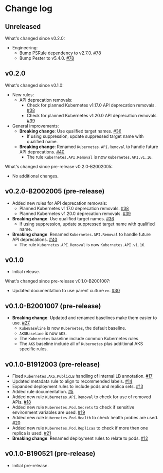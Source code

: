 # Change log

## Unreleased

What's changed since v0.2.0:

- Engineering:
  - Bump PSRule dependency to v2.7.0.
    [#78](https://github.com/microsoft/PSRule.Rules.Kubernetes/issues/78)
  - Bump Pester to v5.4.0.
    [#78](https://github.com/microsoft/PSRule.Rules.Kubernetes/issues/78)

## v0.2.0

What's changed since v0.1.0:

- New rules:
  - API deprecation removals:
    - Check for planned Kubernetes v1.17.0 API deprecation removals.
      [#38](https://github.com/Microsoft/PSRule.Rules.Kubernetes/issues/38)
    - Check for planned Kubernetes v1.20.0 API deprecation removals.
      [#39](https://github.com/Microsoft/PSRule.Rules.Kubernetes/issues/39)
- General improvements:
  - **Breaking change**: Use qualified target names.
    [#36](https://github.com/Microsoft/PSRule.Rules.Kubernetes/issues/36)
    - If using suppression, update suppressed target name with qualified name.
  - **Breaking change**: Renamed `Kubernetes.API.Removal` to handle future API deprecations.
    [#40](https://github.com/Microsoft/PSRule.Rules.Kubernetes/issues/40)
    - The rule `Kubernetes.API.Removal` is now `Kubernetes.API.v1.16`.

What's changed since pre-release v0.2.0-B2002005:

- No additional changes.

## v0.2.0-B2002005 (pre-release)

- Added new rules for API deprecation removals:
  - Planned Kubernetes v1.17.0 deprecation removals. [#38](https://github.com/Microsoft/PSRule.Rules.Kubernetes/issues/38)
  - Planned Kubernetes v1.20.0 deprecation removals. [#39](https://github.com/Microsoft/PSRule.Rules.Kubernetes/issues/39)
- **Breaking change**: Use qualified target names. [#36](https://github.com/Microsoft/PSRule.Rules.Kubernetes/issues/36)
  - If using suppression, update suppressed target name with qualified name.
- **Breaking change**: Renamed `Kubernetes.API.Removal` to handle future API deprecations.
  [#40](https://github.com/Microsoft/PSRule.Rules.Kubernetes/issues/40)
  - The rule `Kubernetes.API.Removal` is now `Kubernetes.API.v1.16`.

## v0.1.0

- Initial release.

What's changed since pre-release v0.1.0-B2001007:

- Updated documentation to use parent culture `en`.
  [#30](https://github.com/Microsoft/PSRule.Rules.Kubernetes/issues/30)

## v0.1.0-B2001007 (pre-release)

- **Breaking change**: Updated and renamed baselines make them easier to use.
  [#27](https://github.com/Microsoft/PSRule.Rules.Kubernetes/issues/27)
  - `KubeBaseline` is now `Kubernetes`, the default baseline.
  - `AKSBaseline` is now `AKS`.
  - The `Kubernetes` baseline include common Kubernetes rules.
  - The `AKS` baseline include all of `Kubernetes` plus additional AKS specific rules.

## v0.1.0-B1912003 (pre-release)

- Fixed `Kubernetes.AKS.PublicLB` handling of internal LB annotation.
  [#17](https://github.com/Microsoft/PSRule.Rules.Kubernetes/issues/17)
- Updated metadata rule to align to recommended labels.
  [#14](https://github.com/Microsoft/PSRule.Rules.Kubernetes/issues/14)
- Expanded deployment rules to include pods and replica sets.
  [#13](https://github.com/Microsoft/PSRule.Rules.Kubernetes/issues/13)
- Added rule documentation.
  [#5](https://github.com/Microsoft/PSRule.Rules.Kubernetes/issues/5)
- Added new rule `Kubernetes.API.Removal` to check for use of removed APIs.
  [#18](https://github.com/Microsoft/PSRule.Rules.Kubernetes/issues/18)
- Added new rule `Kubernetes.Pod.Secrets` to check if sensitive environment variables are used.
  [#19](https://github.com/Microsoft/PSRule.Rules.Kubernetes/issues/19)
- Added new rule `Kubernetes.Pod.Health` to check health probes are used.
  [#20](https://github.com/Microsoft/PSRule.Rules.Kubernetes/issues/20)
- Added new rule `Kubernetes.Pod.Replicas` to check if more then one replica is used.
  [#21](https://github.com/Microsoft/PSRule.Rules.Kubernetes/issues/21)
- **Breaking change**: Renamed deployment rules to relate to pods.
  [#12](https://github.com/Microsoft/PSRule.Rules.Kubernetes/issues/12)

## v0.1.0-B190521 (pre-release)

- Initial pre-release.
